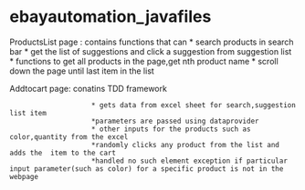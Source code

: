 # ebayautomation_javafiles
ProductsList page : contains functions that can
                       * search products in search bar
                       * get the list of suggestions and click a suggestion from suggestion list
                       * functions to get all products in the page,get nth product name
                       * scroll down the page until last item in the list
                       
Addtocart page:   conatins TDD framework
                     
                        * gets data from excel sheet for search,suggestion list item
                        *parameters are passed using dataprovider
                        * other inputs for the products such as color,quantity from the excel
                        *randomly clicks any product from the list and adds the  item to the cart
                        *handled no such element exception if particular input parameter(such as color) for a specific product is not in the webpage
                       
